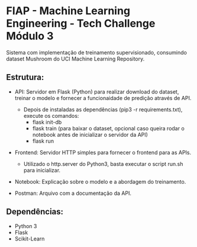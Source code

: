 # FIAP - Machine Learning Engineering - Tech Challenge Módulo 3

Sistema com implementação de treinamento supervisionado, consumindo dataset Mushroom do UCI Machine Learning Repository.

## Estrutura:

- API: Servidor em Flask (Python) para realizar download do dataset, treinar o modelo e fornecer a funcionaidade de predição através de API.
  - Depois de instaladas as dependências (pip3 -r requirements.txt), execute os comandos: 
    - flask init-db
    - flask train (para baixar o dataset, opcional caso queira rodar o notebook antes de inicializar o servidor da API)
    - flask run
      
- Frontend: Servidor HTTP simples para fornecer o frontend para as APIs.
  - Utilizado o http.server do Python3, basta executar o script run.sh para inicializar.

- Notebook: Explicação sobre o modelo e a abordagem do treinamento.

- Postman: Arquivo com a documentação da API.


## Dependências:

- Python 3
- Flask
- Scikit-Learn
